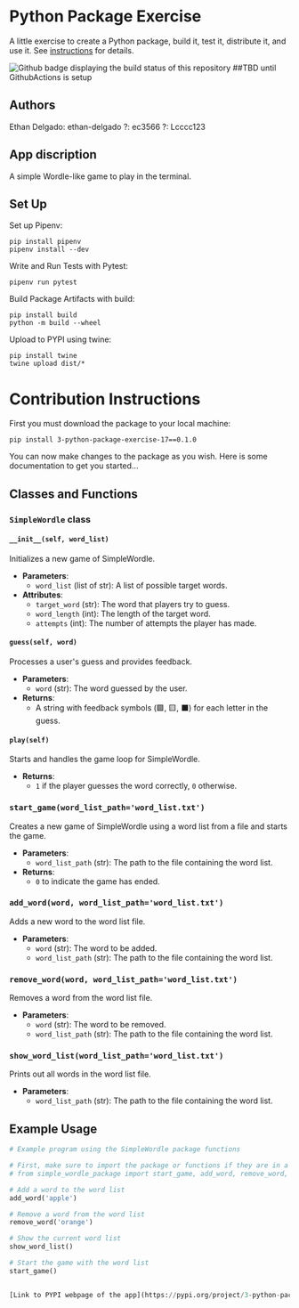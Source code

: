 # Python Package Exercise

A little exercise to create a Python package, build it, test it, distribute it, and use it. See [instructions](./instructions.md) for details.

![Github badge displaying the build status of this repository](https://github.com/software-students-fall2023/3-python-package-exercise-17/actions/workflows/WORKFLOW-FILE/badge.svg) ##TBD until GithubActions is setup


## Authors
Ethan Delgado: ethan-delgado
?: ec3566
?: Lcccc123
## App discription
A simple Wordle-like game to play in the terminal.

## Set Up
Set up Pipenv:
```
pip install pipenv
pipenv install --dev
```
Write and Run Tests with Pytest:
```
pipenv run pytest
```
Build Package Artifacts with build:
```
pip install build
python -m build --wheel
```
Upload to PYPI using twine:
```
pip install twine
twine upload dist/*
```

# Contribution Instructions
First you must download the package to your local machine:
```
pip install 3-python-package-exercise-17==0.1.0
```
You can now make changes to the package as you wish. Here is some documentation to get you started...
## Classes and Functions

### `SimpleWordle` class

#### `__init__(self, word_list)`

Initializes a new game of SimpleWordle.

- **Parameters**:
  - `word_list` (list of str): A list of possible target words.
- **Attributes**:
  - `target_word` (str): The word that players try to guess.
  - `word_length` (int): The length of the target word.
  - `attempts` (int): The number of attempts the player has made.

#### `guess(self, word)`

Processes a user's guess and provides feedback.

- **Parameters**:
  - `word` (str): The word guessed by the user.
- **Returns**:
  - A string with feedback symbols (🟩, 🟨, ⬛) for each letter in the guess.

#### `play(self)`

Starts and handles the game loop for SimpleWordle.

- **Returns**:
  - `1` if the player guesses the word correctly, `0` otherwise.

### `start_game(word_list_path='word_list.txt')`

Creates a new game of SimpleWordle using a word list from a file and starts the game.

- **Parameters**:
  - `word_list_path` (str): The path to the file containing the word list.
- **Returns**:
  - `0` to indicate the game has ended.

### `add_word(word, word_list_path='word_list.txt')`

Adds a new word to the word list file.

- **Parameters**:
  - `word` (str): The word to be added.
  - `word_list_path` (str): The path to the file containing the word list.

### `remove_word(word, word_list_path='word_list.txt')`

Removes a word from the word list file.

- **Parameters**:
  - `word` (str): The word to be removed.
  - `word_list_path` (str): The path to the file containing the word list.

### `show_word_list(word_list_path='word_list.txt')`

Prints out all words in the word list file.

- **Parameters**:
  - `word_list_path` (str): The path to the file containing the word list.

## Example Usage

```python
# Example program using the SimpleWordle package functions

# First, make sure to import the package or functions if they are in a separate file
# from simple_wordle_package import start_game, add_word, remove_word, show_word_list

# Add a word to the word list
add_word('apple')

# Remove a word from the word list
remove_word('orange')

# Show the current word list
show_word_list()

# Start the game with the word list
start_game()


[Link to PYPI webpage of the app](https://pypi.org/project/3-python-package-exercise-17/0.1.0/)